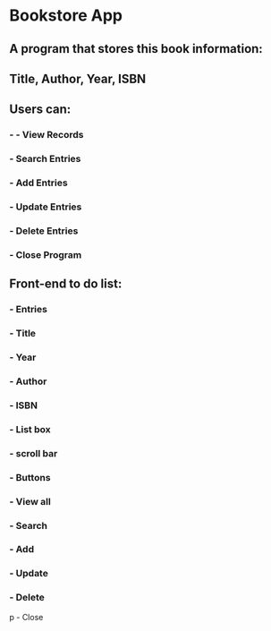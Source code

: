 # Bookstore App
## A program that stores this book information:
## Title, Author, Year, ISBN

## Users can:
### -  - View Records
### -  Search Entries
### -  Add Entries
### -  Update Entries
### -  Delete Entries
### -  Close Program

## Front-end to do list:
### -  Entries
### -  Title
### -  Year
### -  Author
### -  ISBN
### -  List box
### -  scroll bar
### -  Buttons
### -  View all
### -  Search
### -  Add
### -  Update
### -  Delete
p -  Close